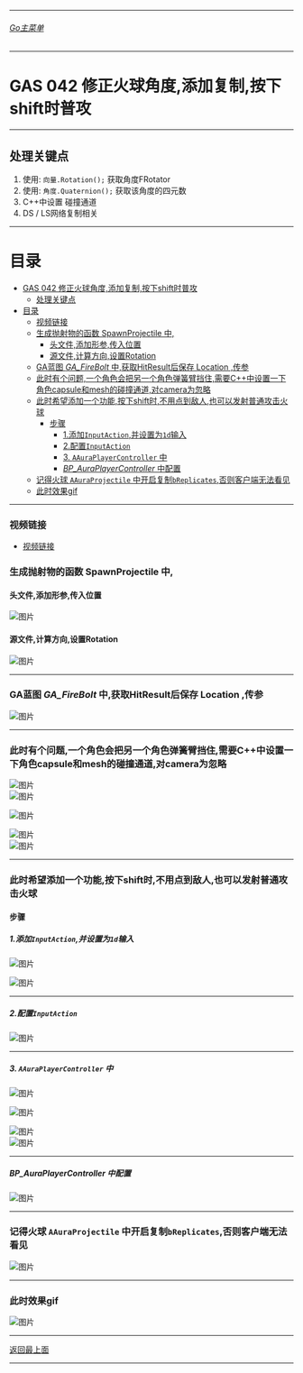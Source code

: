 ___________________________________________________________________________________________

###### [Go主菜单](../MainMenu.md)
___________________________________________________________________________________________

# GAS 042 修正火球角度,添加复制,按下shift时普攻
___________________________________________________________________________________________
## 处理关键点
1. 使用: `向量.Rotation();` 获取角度FRotator
2. 使用: `角度.Quaternion();` 获取该角度的四元数
3. C++中设置 碰撞通道
4. DS / LS网络复制相关
___________________________________________________________________________________________


# 目录
- [GAS 042 修正火球角度,添加复制,按下shift时普攻](#gas-042-修正火球角度添加复制按下shift时普攻)
  - [处理关键点](#处理关键点)
- [目录](#目录)
    - [视频链接](#视频链接)
    - [生成抛射物的函数 SpawnProjectile 中,](#生成抛射物的函数-spawnprojectile-中)
      - [头文件,添加形参,传入位置](#头文件添加形参传入位置)
      - [源文件,计算方向,设置Rotation](#源文件计算方向设置rotation)
    - [GA蓝图 *GA\_FireBolt* 中,获取HitResult后保存 Location ,传参](#ga蓝图-ga_firebolt-中获取hitresult后保存-location-传参)
    - [此时有个问题,一个角色会把另一个角色弹簧臂挡住,需要C++中设置一下角色capsule和mesh的碰撞通道,对camera为忽略](#此时有个问题一个角色会把另一个角色弹簧臂挡住需要c中设置一下角色capsule和mesh的碰撞通道对camera为忽略)
    - [此时希望添加一个功能,按下shift时,不用点到敌人,也可以发射普通攻击火球](#此时希望添加一个功能按下shift时不用点到敌人也可以发射普通攻击火球)
      - [步骤](#步骤)
        - [1.添加`InputAction`,并设置为`1d`输入](#1添加inputaction并设置为1d输入)
        - [2.配置`InputAction`](#2配置inputaction)
        - [3. `AAuraPlayerController` 中](#3-aauraplayercontroller-中)
        - [*BP\_AuraPlayerController* 中配置](#bp_auraplayercontroller-中配置)
    - [记得火球 `AAuraProjectile` 中开启复制`bReplicates`,否则客户端无法看见](#记得火球-aauraprojectile-中开启复制breplicates否则客户端无法看见)
    - [此时效果gif](#此时效果gif)


___________________________________________________________________________________________



### 视频链接
  - [视频链接](https://b23.tv/IGADhLV)

### 生成抛射物的函数 SpawnProjectile 中,
#### 头文件,添加形参,传入位置
         
![图片](https://github.com/liyunlong618/LiYunLongKnowledgeLibrary/blob/main/UECPP/Models/GAS/GAS_2_Aura/DetailContent/Image/GAS_042/961957_992405.png?raw=true)
#### 源文件,计算方向,设置Rotation
         
![图片](https://github.com/liyunlong618/LiYunLongKnowledgeLibrary/blob/main/UECPP/Models/GAS/GAS_2_Aura/DetailContent/Image/GAS_042/490988_422038.png?raw=true)
___________________________________________________________________________________________


### GA蓝图 *GA_FireBolt* 中,获取HitResult后保存 Location ,传参
     
![图片](https://github.com/liyunlong618/LiYunLongKnowledgeLibrary/blob/main/UECPP/Models/GAS/GAS_2_Aura/DetailContent/Image/GAS_042/38746_241064.png?raw=true)
___________________________________________________________________________________________


### 此时有个问题,一个角色会把另一个角色弹簧臂挡住,需要C++中设置一下角色capsule和mesh的碰撞通道,对camera为忽略
     
![图片](https://github.com/liyunlong618/LiYunLongKnowledgeLibrary/blob/main/UECPP/Models/GAS/GAS_2_Aura/DetailContent/Image/GAS_042/524165_147260.jpeg)  
![图片](https://github.com/liyunlong618/LiYunLongKnowledgeLibrary/blob/main/UECPP/Models/GAS/GAS_2_Aura/DetailContent/Image/GAS_042/90885_151804.jpeg)
     
![图片](https://github.com/liyunlong618/LiYunLongKnowledgeLibrary/blob/main/UECPP/Models/GAS/GAS_2_Aura/DetailContent/Image/GAS_042/930303_727834.png?raw=true)
     
![图片](https://github.com/liyunlong618/LiYunLongKnowledgeLibrary/blob/main/UECPP/Models/GAS/GAS_2_Aura/DetailContent/Image/GAS_042/487670_288832.png?raw=true)  
![图片](https://github.com/liyunlong618/LiYunLongKnowledgeLibrary/blob/main/UECPP/Models/GAS/GAS_2_Aura/DetailContent/Image/GAS_042/240330_303387.png?raw=true)
___________________________________________________________________________________________


### 此时希望添加一个功能,按下shift时,不用点到敌人,也可以发射普通攻击火球

#### 步骤

##### 1.添加`InputAction`,并设置为`1d`输入
             
![图片](https://github.com/liyunlong618/LiYunLongKnowledgeLibrary/blob/main/UECPP/Models/GAS/GAS_2_Aura/DetailContent/Image/GAS_042/465808_918237.png?raw=true)
             
![图片](https://github.com/liyunlong618/LiYunLongKnowledgeLibrary/blob/main/UECPP/Models/GAS/GAS_2_Aura/DetailContent/Image/GAS_042/269944_514892.png?raw=true)
___________________________________________________________________________________________


##### 2.配置`InputAction`
             
![图片](https://github.com/liyunlong618/LiYunLongKnowledgeLibrary/blob/main/UECPP/Models/GAS/GAS_2_Aura/DetailContent/Image/GAS_042/806636_765333.png?raw=true)
___________________________________________________________________________________________


##### 3. `AAuraPlayerController` 中
             
![图片](https://github.com/liyunlong618/LiYunLongKnowledgeLibrary/blob/main/UECPP/Models/GAS/GAS_2_Aura/DetailContent/Image/GAS_042/194644_212719.png?raw=true)
             
![图片](https://github.com/liyunlong618/LiYunLongKnowledgeLibrary/blob/main/UECPP/Models/GAS/GAS_2_Aura/DetailContent/Image/GAS_042/200742_288778.png?raw=true)
             
![图片](https://github.com/liyunlong618/LiYunLongKnowledgeLibrary/blob/main/UECPP/Models/GAS/GAS_2_Aura/DetailContent/Image/GAS_042/354795_15479.png?raw=true)  
![图片](https://github.com/liyunlong618/LiYunLongKnowledgeLibrary/blob/main/UECPP/Models/GAS/GAS_2_Aura/DetailContent/Image/GAS_042/434919_253064.png?raw=true)
___________________________________________________________________________________________


##### *BP_AuraPlayerController* 中配置
             
![图片](https://github.com/liyunlong618/LiYunLongKnowledgeLibrary/blob/main/UECPP/Models/GAS/GAS_2_Aura/DetailContent/Image/GAS_042/741910_348769.png?raw=true)
___________________________________________________________________________________________


### 记得火球 `AAuraProjectile` 中开启复制`bReplicates`,否则客户端无法看见
     
![图片](https://github.com/liyunlong618/LiYunLongKnowledgeLibrary/blob/main/UECPP/Models/GAS/GAS_2_Aura/DetailContent/Image/GAS_042/497501_850138.png?raw=true)
___________________________________________________________________________________________


### 此时效果gif 
 
![图片](https://github.com/liyunlong618/LiYunLongKnowledgeLibrary/blob/main/UECPP/Models/GAS/GAS_2_Aura/DetailContent/Image/GAS_042/431364_932439.gif?raw=true)

___________________________________________________________________________________________

[返回最上面](#Go主菜单)
___________________________________________________________________________________________